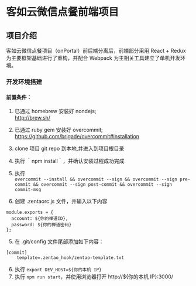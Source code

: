 # 客如云微信点餐前端项目

## 项目介绍

客如云微信点餐项目（onPortal）前后端分离后，前端部分采用 React + Redux 为主要框架基础进行了重构，并配合 Webpack 为主相关工具建立了单机开发环境。

### 开发环境搭建

#### 前置条件：
1. 已通过 homebrew 安装好 nondejs;  
http://brew.sh/
2. 已通过 ruby gem 安装好 overcommit;  
https://github.com/brigade/overcommit#installation

1. clone 项目 git repo 到本地,并进入到项目根目录
2. 执行 ｀npm install｀，并确认安装过程成功完成
3. 执行  
 `overcommit --install && overcommit --sign && overcommit --sign pre-commit && overcommit --sign post-commit && overcommit --sign commit-msg`   

4. 创建 .zentaorc.js 文件，并输入以下内容
 ```
 module.exports = {
   account: ${你的禅道ID},
   password: ${你的禅道密码}
 };
 ```
5. 在 .git/config 文件尾部添加如下内容：
```
[commit]
    template=.zentao_hook/zentao-template.txt
```
6. 执行 `export DEV_HOST=${你的本机 IP}`
7. 执行 `npm run start`，并使用浏览器打开 http://${你的本机 IP}:3000/

